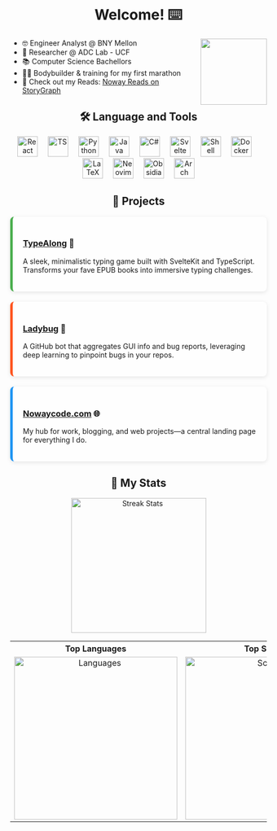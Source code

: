 <h1 align="center">Welcome! ⌨️</h1>
<img align="right" height="130" src="https://carboncostume.com/wordpress/wp-content/uploads/2021/12/orbponderingwizard-meme.jpg">

<!-- About Me -->
<ul>
  <li>🤓 Engineer Analyst @ BNY Mellon</li>
  <li>🔬 Researcher @ ADC Lab - UCF</li>
  <li>📚 Computer Science Bachellors</li>
  <li>🏋️‍♂️ Bodybuilder & training for my first marathon</li>
  <li>📖 Check out my Reads: <a href="https://app.thestorygraph.com/profile/nowayreads">Noway Reads on StoryGraph</a></li>
</ul>

<!-- Tools -->
<h2 align="center">🛠 Language and Tools</h2>
<div align="center">
  <img src="https://skillicons.dev/icons?i=react" height="40" alt="React" />
  <img width="12" />
  <img src="https://skillicons.dev/icons?i=typescript" height="40" alt="TS" />
  <img width="12" />
  <img src="https://skillicons.dev/icons?i=python" height="40" alt="Python" />
  <img width="12" />
  <img src="https://skillicons.dev/icons?i=java" height="40" alt="Java" />
  <img width="12" />
  <img src="https://skillicons.dev/icons?i=cs" height="40" alt="C#" />
  <img width="12" />
  <img src="https://skillicons.dev/icons?i=svelte" height="40" alt="Svelte" />
  <img width="12" />
  <img src="https://skillicons.dev/icons?i=bash" height="40" alt="Shell" />
  <img width="12" />
  <img src="https://skillicons.dev/icons?i=docker" height="40" alt="Docker" />
  <img width="12" />
  <img src="https://skillicons.dev/icons?i=latex" height="40" alt="LaTeX" />
  <img width="12" />
  <img src="https://skillicons.dev/icons?i=neovim" height="40" alt="Neovim" />
  <img width="12" />
  <img src="https://skillicons.dev/icons?i=obsidian" height="40" alt="Obsidian" />
  <img width="12" />
  <img src="https://skillicons.dev/icons?i=arch" height="40" alt="Arch" />
</div>
<!-- Projects -->
<h2 align="center">🚀 Projects</h2>
<div style="max-width: 800px; margin: 0 auto; display: flex; flex-direction: column; gap: 20px;">
  <div style="background: #fefefe; border-left: 5px solid #4caf50; padding: 20px; border-radius: 8px; box-shadow: 0 2px 8px rgba(0,0,0,0.1);">
    <h3><a href="https://github.com/noway-code/TypeAlongSvelte">TypeAlong</a> 📖</h3>
    <p>
      A sleek, minimalistic typing game built with SvelteKit and TypeScript. Transforms your fave EPUB books into immersive typing challenges.
    </p>
  </div>

  <div style="background: #fefefe; border-left: 5px solid #ff5722; padding: 20px; border-radius: 8px; box-shadow: 0 2px 8px rgba(0,0,0,0.1);">
    <h3><a href="https://github.com/LadyBugML/ladybug">Ladybug</a> 🐞</h3>
    <p>
      A GitHub bot that aggregates GUI info and bug reports, leveraging deep learning to pinpoint bugs in your repos.
    </p>
  </div>

  <div style="background: #fefefe; border-left: 5px solid #2196f3; padding: 20px; border-radius: 8px; box-shadow: 0 2px 8px rgba(0,0,0,0.1);">
    <h3><a href="https://github.com/Noway-code/timetocook">Nowaycode.com</a> 🌐</h3>
    <p>
      My hub for work, blogging, and web projects—a central landing page for everything I do.
    </p>
  </div>
</div>

<!-- Stats -->
<h2 align="center">🎏 My Stats</h2>
<div align="center">
  <img src="https://streak-stats.demolab.com?user=noway-code&locale=en&mode=daily&theme=nord&hide_border=false&border_radius=5&order=3" height="265" alt="Streak Stats" />
  <br/>
  <table align="center">
    <tr>
      <th>Top Languages</th>
      <th>Top Scripts</th>
    </tr>
    <tr>
      <td align="center">
        <img src="https://github-readme-stats.vercel.app/api/top-langs?username=noway-code&locale=en&hide_title=true&layout=donut-vertical&card_width=330&langs_count=6&theme=nord&hide_border=false&order=2&hide=shell,html,css,lua,jupyter%20notebook" height="320" alt="Languages" />
      </td>
      <td align="center">
        <img src="https://github-readme-stats.vercel.app/api/top-langs?username=noway-code&locale=en&hide_title=true&layout=donut-vertical&card_width=330&langs_count=5&theme=nord&hide_border=false&order=2&hide=c,javascript,typescript,svelte,java,jupyter" height="320" alt="Scripts" />
      </td>
    </tr>
  </table>
</div>


